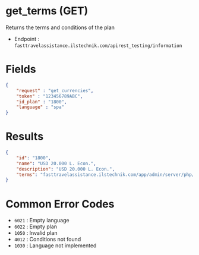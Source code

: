 # get_terms (GET)

Returns the terms and conditions of the plan

* Endpoint : ```fasttravelassistance.ilstechnik.com/apirest_testing/information```

# Fields

```JSON
{
    "request" : "get_currencies",
    "token" : "123456789ABC",
    "id_plan" : "1800",
    "language" : "spa"
}
```

# Results

```JSON
{
    "id": "1800",
    "name": "USD 20.000 L. Econ.",
    "description": "USD 20.000 L. Econ.",
    "terms": "fasttravelassistance.ilstechnik.com/app/admin/server/php/files/120181204031219.pdf"
}
```

# Common Error Codes

* ```6021``` : Empty language
* ```6022``` : Empty plan
* ```1050``` : Invalid plan
* ```4012``` : Conditions not found
* ```1030``` : Language not implemented